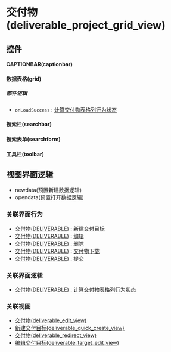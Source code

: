 # 交付物(deliverable_project_grid_view)  <!-- {docsify-ignore-all} -->



## 控件
#### CAPTIONBAR(captionbar)
#### 数据表格(grid)

##### 部件逻辑
* `onLoadSuccess` : [计算交付物表格列行为状态](module/Base/deliverable/uilogic/calc_grid_column_action_state)
#### 搜索栏(searchbar)
#### 搜索表单(searchform)
#### 工具栏(toolbar)

## 视图界面逻辑
  * newdata(预置新建数据逻辑)
  * opendata(预置打开数据逻辑)


### 关联界面行为
  * [交付物(DELIVERABLE)](module/Base/deliverable) : [新建交付目标](module/Base/deliverable#界面行为)
  * [交付物(DELIVERABLE)](module/Base/deliverable) : [编辑](module/Base/deliverable#界面行为)
  * [交付物(DELIVERABLE)](module/Base/deliverable) : [删除](module/Base/deliverable#界面行为)
  * [交付物(DELIVERABLE)](module/Base/deliverable) : [交付物下载](module/Base/deliverable#界面行为)
  * [交付物(DELIVERABLE)](module/Base/deliverable) : [提交](module/Base/deliverable#界面行为)

### 关联界面逻辑
  * [交付物(DELIVERABLE)](module/Base/deliverable) : [计算交付物表格列行为状态](module/Base/deliverable/uilogic/calc_grid_column_action_state)

### 关联视图
  * [交付物(deliverable_edit_view)](app/view/deliverable_edit_view)
  * [新建交付目标(deliverable_quick_create_view)](app/view/deliverable_quick_create_view)
  * [交付物(deliverable_redirect_view)](app/view/deliverable_redirect_view)
  * [编辑交付目标(deliverable_target_edit_view)](app/view/deliverable_target_edit_view)

<script>
 const { createApp } = Vue
  createApp({
    data() {
      return {

      }
    }
  }).use(ElementPlus).mount('#app')
</script>